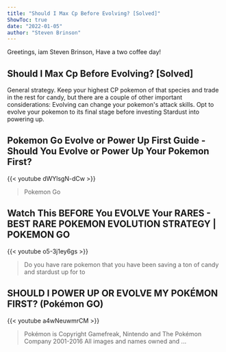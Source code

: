 ```yaml
---
title: "Should I Max Cp Before Evolving? [Solved]"
ShowToc: true 
date: "2022-01-05"
author: "Steven Brinson" 
---
```


Greetings, iam Steven Brinson, Have a two coffee day!
## Should I Max Cp Before Evolving? [Solved]
General strategy. Keep your highest CP pokemon of that species and trade in the rest for candy, but there are a couple of other important considerations: Evolving can change your pokemon's attack skills. Opt to evolve your pokemon to its final stage before investing Stardust into powering up.

## Pokemon Go Evolve or Power Up First Guide - Should You Evolve or Power Up Your Pokemon First?
{{< youtube dWYlsgN-dCw >}}
>Pokemon Go 

## Watch This BEFORE You EVOLVE Your RARES - BEST RARE POKEMON EVOLUTION STRATEGY | POKEMON GO
{{< youtube o5-3j1ey6gs >}}
>Do you have rare pokemon that you have been saving a ton of candy and stardust up for to 

## SHOULD I POWER UP OR EVOLVE MY POKÉMON FIRST? (Pokémon GO)
{{< youtube a4wNeuwmrCM >}}
>Pokémon is Copyright Gamefreak, Nintendo and The Pokémon Company 2001-2016 All images and names owned and ...

